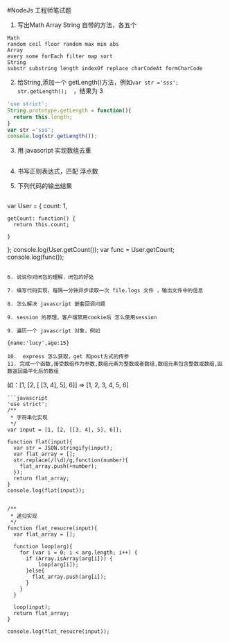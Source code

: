 #NodeJs 工程师笔试题

1. 写出Math Array String 自带的方法，各五个  
```
Math
random ceil floor random max min abs
Array
every some forEach filter map sort 
String
substr substring length indexOf replace charCodeAt formCharCode
```

2. 给String,添加一个 getLength()方法，例如`var str ='sss'; str.getLength();  `，结果为 3  
```javascript
'use strict';
String.prototype.getLength = function(){
  return this.length;
}
var str ='sss'; 
console.log(str.getLength());
```

3. 用 javascript 实现数组去重   
```javascript

```

4. 书写正则表达式，匹配 浮点数   

5. 下列代码的输出结果  
 
    ```
  var User = {
    count: 1,

    getCount: function() {
      return this.count;

    }
  };
  console.log(User.getCount());
  var func = User.getCount;
  console.log(func());  
   ```
 
6. 说说你对闭包的理解，闭包的好处

7. 编写代码实现，每隔一分钟异步读取一次 file.logs 文件 ，输出文件中的信息

8. 怎么解决 javascript 嵌套回调问题  

9. session 的原理，客户端禁用cookie后 怎么使用session

9. 遍历一个 javascript 对象，例如

  ```
    {name:'lucy',age:15}
  ```
10.  express 怎么获取，get 和post方式的传参
11. 完成一个函数,接受数组作为参数,数组元素为整数或者数组,数组元素包含整数或数组,函数返回扁平化后的数组
```
如：[1, [2, [ [3, 4], 5], 6]] => [1, 2, 3, 4, 5, 6]
```
```javascript
'use strict';
/**
 * 字符串化实现
 */
var input = [1, [2, [[3, 4], 5], 6]];

function flat(input){
  var str = JSON.stringify(input);
  var flat_array = [];
  str.replace(/(\d)/g,function(number){
    flat_array.push(+number);
  });
  return flat_array;
}
console.log(flat(input));


/**
 * 递归实现
 */
function flat_resucre(input){
  var flat_array = [];

  function loop(arg){
    for (var i = 0; i < arg.length; i++) {
      if (Array.isArray(arg[i])) {
          loop(arg[i]);
      }else{
        flat_array.push(arg[i]);
      }
    }
  }

  loop(input);
  return flat_array;
}

console.log(flat_resucre(input));
```

